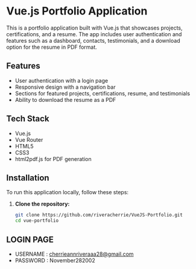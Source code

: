 # Vue.js Portfolio Application

This is a portfolio application built with Vue.js that showcases projects, certifications, and a resume. The app includes user authentication and features such as a dashboard, contacts, testimonials, and a download option for the resume in PDF format.

## Features

- User authentication with a login page
- Responsive design with a navigation bar
- Sections for featured projects, certifications, resume, and testimonials
- Ability to download the resume as a PDF

## Tech Stack

- Vue.js
- Vue Router
- HTML5
- CSS3
- html2pdf.js for PDF generation

## Installation

To run this application locally, follow these steps:

1. **Clone the repository:**

   ```bash
   git clone https://github.com/riveracherrie/VueJS-Portfolio.git
   cd vue-portfolio


## LOGIN PAGE 
- USERNAME : cherrieannriveraaa28@gmail.com
- PASSWORD : November282002
